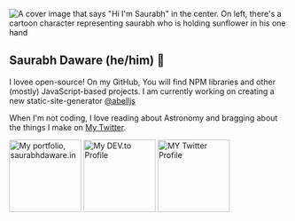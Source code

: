 ![A cover image that says "Hi I'm Saurabh" in the center. On left, there's a cartoon character representing saurabh who is holding sunflower in his one hand](https://res.cloudinary.com/saurabhdaware/image/upload/v1594271019/saurabh2019/projects/githubprofile.png)

## Saurabh Daware (he/him) 🌻

I lovee open-source! On my GitHub, You will find NPM libraries and other (mostly) JavaScript-based projects. I am currently working on creating a new static-site-generator [@abelljs](https://github.com/abelljs)

When I'm not coding, I love reading about Astronomy and bragging about the things I make on [My Twitter](https://twitter.com/saurabhcodes).

<!-- <a title="Portfolio" href="https://saurabhdaware.in">
  <img src="https://saurabhdaware.in/assets/images/logo-192.png" alt="Saurabh Daware's Portfolio" width="26" />
</a>
&nbsp;
<a title="DEV.to" href="https://dev.to/saurabhdaware">
  <img src="https://d2fltix0v2e0sb.cloudfront.net/dev-badge.svg" alt="Saurabh Daware 🌻's DEV Profile" width="22">
</a>
&nbsp;
<a title="Twitter" href="https://twitter.com/saurabhcodes">
  <img src="icons/twitter.svg" alt="Saurabh Daware 🌻's Twitter Profile" width="26">
</a>
<br/>

<br/> -->

<a title="Portfolio, saurabhdaware.in" href="https://saurabhdaware.in"><img alt="My portfolio, saurabhdaware.in" src="https://raw.githubusercontent.com/saurabhdaware/saurabhdaware/master/icons/portfoliobutton.png" width="130" /></a> <a title="DEV.to Articles" href="https://dev.to/saurabhdaware"><img alt="My DEV.to Profile" src="https://raw.githubusercontent.com/saurabhdaware/saurabhdaware/master/icons/articles.png" width="130" /></a> <a title="Twitter Profile" href="https://twitter.com/saurabhcodes"><img alt="MY Twitter Profile" src="https://raw.githubusercontent.com/saurabhdaware/saurabhdaware/master/icons/twitter.png" width="130" /></a>